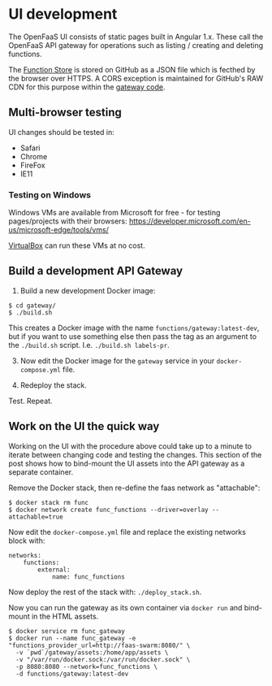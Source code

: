 # UI development

The OpenFaaS UI consists of static pages built in Angular 1.x. These call the OpenFaaS API gateway for operations such as listing / creating and deleting functions.

The [Function Store](https://github.com/openfaas/store) is stored on GitHub as a JSON file which is fecthed by the browser over HTTPS. A CORS exception is maintained for GitHub's RAW CDN for this purpose within the [gateway code](https://github.com/openfaas/faas/blob/master/gateway/server.go).

## Multi-browser testing

UI changes should be tested in:

* Safari
* Chrome
* FireFox
* IE11

### Testing on Windows

Windows VMs are available from Microsoft for free - for testing pages/projects with their browsers:
https://developer.microsoft.com/en-us/microsoft-edge/tools/vms/

[VirtualBox](https://www.virtualbox.org/wiki/Downloads) can run these VMs at no cost.

## Build a development API Gateway

1. Build a new development Docker image:

```
$ cd gateway/
$ ./build.sh
```

This creates a Docker image with the name `functions/gateway:latest-dev`, but if you want to use something else then pass the tag as an argument to the `./build.sh` script. I.e. `./build.sh labels-pr`.

3. Now edit the Docker image for the `gateway` service in your `docker-compose.yml` file.

4. Redeploy the stack.

Test. Repeat.

## Work on the UI the quick way

Working on the UI with the procedure above could take up to a minute to iterate between changing code and testing the changes. This section of the post shows how to bind-mount the UI assets into the API gateway as a separate container.

Remove the Docker stack, then re-define the faas network as "attachable":

```
$ docker stack rm func
$ docker network create func_functions --driver=overlay --attachable=true
```

Now edit the `docker-compose.yml` file and replace the existing networks block with:

```
networks:
    functions:
        external:
            name: func_functions
```

Now deploy the rest of the stack with: `./deploy_stack.sh`.

Now you can run the gateway as its own container via `docker run` and bind-mount in the HTML assets.

```
$ docker service rm func_gateway
$ docker run --name func_gateway -e "functions_provider_url=http://faas-swarm:8080/" \
  -v `pwd`/gateway/assets:/home/app/assets \
  -v "/var/run/docker.sock:/var/run/docker.sock" \
  -p 8080:8080 --network=func_functions \
  -d functions/gateway:latest-dev
```
